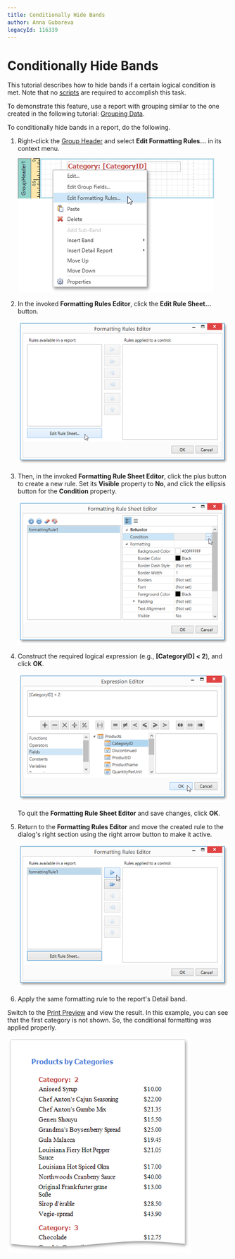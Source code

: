 ```yaml
---
title: Conditionally Hide Bands
author: Anna Gubareva
legacyId: 116339
---
```

# Conditionally Hide Bands
This tutorial describes how to hide bands if a certain logical condition is met. Note that no [scripts](../scripting.md) are required to accomplish this task.

To demonstrate this feature, use a report with grouping similar to the one created in the following tutorial: [Grouping Data](../shaping-data/grouping-data.md).

To conditionally hide bands in a report, do the following.
1. Right-click the [Group Header](../../report-elements/report-bands.md) and select **Edit Formatting Rules...** in its context menu.
	
	![EUD_WpfReportDesigner_HideBands_1](../../../../../images/img123661.png)
2. In the invoked **Formatting Rules Editor**, click the **Edit Rule Sheet...** button.
	
	![EUD_WpfReportDesigner_HideBands_2](../../../../../images/img123662.png)
3. Then, in the invoked **Formatting Rule Sheet Editor**, click the plus button to create a new rule. Set its **Visible** property to **No**, and click the ellipsis button for the **Condition** property.
	
	![EUD_WpfReportDesigner_HideBands_3](../../../../../images/img123663.png)
4. Construct the required logical expression (e.g., **[CategoryID] &lt; 2**), and click **OK**.
	
	![EUD_WpfReportDesigner_HideBands_4](../../../../../images/img123664.png)
	
	To quit the **Formatting Rule Sheet Editor** and save changes, click **OK**.
5. Return to the **Formatting Rules Editor** and move the created rule to the dialog's right section using the right arrow button to make it active.
	
	![EUD_WpfReportDesigner_HideBands_5](../../../../../images/img123665.png)
6. Apply the same formatting rule to the report's Detail band.

Switch to the [Print Preview](../../document-preview.md) and view the result. In this example, you can see that the first category is not shown. So, the conditional formatting was applied properly.

![EUD_WpfReportDesigner_HideBands_Result](../../../../../images/img123666.png)